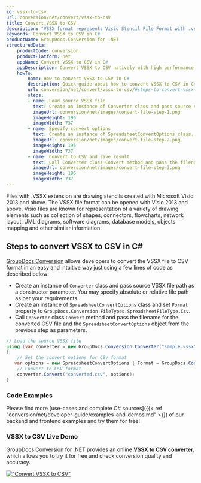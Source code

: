 ```yaml
---
id: vssx-to-csv
url: conversion/net/convert/vssx-to-csv
title: Convert VSSX to CSV
description: "VSSX format represents Visio Stencil File Format with .vssx extension. Learn how to convert VSSX to CSV file programmatically in C# language using GroupDocs.Conversion for .NET library."
keywords: Convert VSSX to CSV in C#
productName: GroupDocs.Conversion for .NET
structuredData:
    productCode: conversion
    productPlatform: net
    appName: Convert VSSX to CSV in C#
    appDescription: Convert VSSX to CSV natively with high performance using C# language and server side GroupDocs.Conversion for .NET APIs, without the use of any software like Microsoft or Open Office.
    howTo:
        name: How to convert VSSX to CSV in C# 
        description: Quick guide about how to convert VSSX to CSV in C# with high performance and accuracy.
        url: conversion/net/convert/vssx-to-csv/#steps-to-convert-vssx-to-csv-in-c
        steps:
        - name: Load source VSSX file 
          text: Create an instance of Converter class and pass source VSSX file path as a constructor parameter. You may specify absolute or relative file path as per your requirements. 
          imageUrl: conversion/net/images/convert-file-step-1.png
          imageHeight: 196
          imageWidth: 737
        - name: Specify convert options 
          text: Create an instance of SpreadsheetConvertOptions class.
          imageUrl: conversion/net/images/convert-file-step-2.png
          imageHeight: 196
          imageWidth: 737
        - name: Convert to CSV and save result 
          text: Call Converter class Convert method and pass the filename for the converted HTML file and the SpreadsheetConvertOptions object from the previous step as parameters.
          imageUrl: conversion/net/images/convert-file-step-3.png
          imageHeight: 196
          imageWidth: 737
---
```


Files with .VSSX extension are drawing stencils created with Microsoft Visio 2013 and above. The VSSX file format can be opened with Visio 2013 and above. Visio files are known for representation of a variety of drawing elements such as collection of shapes, connectors, flowcharts, network layout, UML diagrams, software diagrams, database models, objects mapping and other similar information.

## Steps to convert VSSX to CSV in C#

[GroupDocs.Conversion](https://products.groupdocs.com/conversion/net) allows developers to convert the VSSX file to CSV format in an easy and intuitive way just using a few lines of code as described below:

* Create an instance of `Converter` class and pass source VSSX file path as a constructor parameter. You may specify absolute or relative file path as per your requirements. 
* Create an instance of `SpreadsheetConvertOptions` class and set `Format` property to `GroupDocs.Conversion.FileTypes.SpreadsheetFileType.Csv`.
* Call `Converter` class `Convert` method and pass the filename for the converted CSV file and the `SpreadsheetConvertOptions` object from the previous step as parameters.

```csharp
// Load the source VSSX file
using (var converter = new GroupDocs.Conversion.Converter("sample.vssx"))
{
    // Set the convert options for CSV format
   var options = new SpreadsheetConvertOptions { Format = GroupDocs.Conversion.FileTypes.SpreadsheetFileType.Csv };
    // Convert to CSV format
    converter.Convert("converted.csv", options);
}
```

### Code Examples

Please find more [use-cases and complete C# sources]({{< ref "conversion/net/developer-guide/examples-and-demos.md" >}}) of our backend and frontend examples and try them for free!

### VSSX to CSV Live Demo

GroupDocs.Conversion for .NET provides an online [**VSSX to CSV converter**](https://products.groupdocs.app/conversion/vssx-to-csv), which allows you to try it for free and check conversion quality and accuracy.

[!["Convert VSSX to CSV"](conversion/net/images/convert-to-csv/convert-vssx-to-csv.png)](https://products.groupdocs.app/conversion/vssx-to-csv)